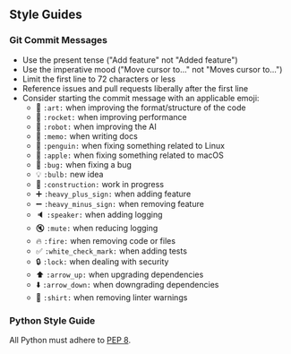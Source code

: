 ## Style Guides

### Git Commit Messages

 - Use the present tense ("Add feature" not "Added feature")
 - Use the imperative mood ("Move cursor to..." not "Moves cursor to...")
 - Limit the first line to 72 characters or less
 - Reference issues and pull requests liberally after the first line
 - Consider starting the commit message with an applicable emoji:
   - :art: `:art:` when improving the format/structure of the code
   - :rocket: `:rocket:` when improving performance
   - :robot: `:robot:` when improving the AI
   - :memo: `:memo:` when writing docs
   - :penguin: `:penguin:` when fixing something related to Linux
   - :apple: `:apple:` when fixing something related to macOS
   - :bug: `:bug:` when fixing a bug
   - :bulb: `:bulb:` new idea
   - :construction: `:construction:` work in progress
   - :heavy_plus_sign: `:heavy_plus_sign:` when adding feature
   - :heavy_minus_sign: `:heavy_minus_sign:` when removing feature
   - :speaker: `:speaker:` when adding logging
   - :mute: `:mute:` when reducing logging
   - :fire: `:fire:` when removing code or files
   - :white_check_mark: `:white_check_mark:` when adding tests
   - :lock: `:lock:` when dealing with security
   - :arrow_up: `:arrow_up:` when upgrading dependencies
   - :arrow_down: `:arrow_down:` when downgrading dependencies
   - :shirt: `:shirt:` when removing linter warnings

### Python Style Guide

All Python must adhere to [PEP 8](https://www.python.org/dev/peps/pep-0008/).

[beginner]:https://github.com/connected-life/T_System/issues?q=is%3Aissue+is%3Aopen+label%3Abeginner
[help-wanted]:https://github.com/connected-life/T_System/issues?q=is%3Aissue+is%3Aopen+label%3A%22help+wanted%22
[missing-dependency]:https://github.com/connected-life/T_System/issues?q=is%3Aissue+is%3Aopen+label%3A%22missing+dependency%22
[enhancement]:https://github.com/connected-life/T_System/issues?q=is%3Aissue+is%3Aopen+label%3Aenhancement
[bug]:https://github.com/connected-life/T_System/issues?q=is%3Aissue+is%3Aopen+label%3Abug